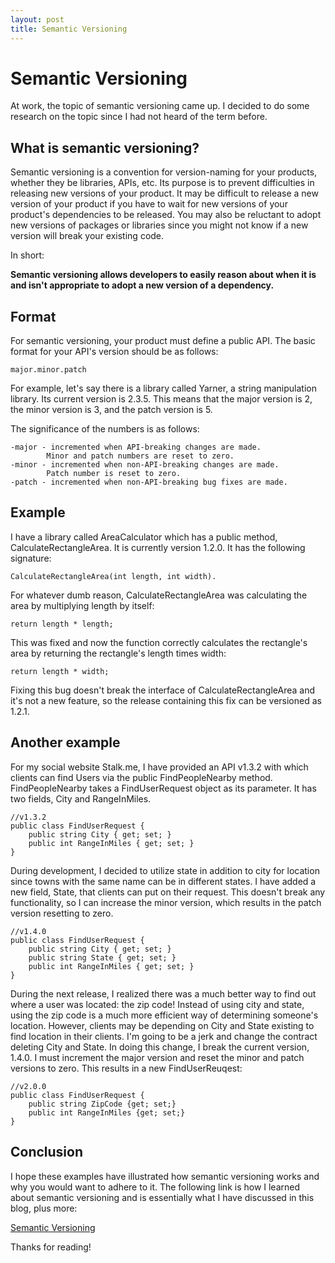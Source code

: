 ```yaml
---
layout: post
title: Semantic Versioning
---
```


# Semantic Versioning

At work, the topic of semantic versioning came up. I decided to do some research on the topic since I had not heard of the term before. 

## What is semantic versioning?

Semantic versioning is a convention for version-naming for your products, whether they be libraries, APIs, etc. Its purpose is to prevent difficulties in releasing new versions of your product. It may be difficult to release a new version of your product if you have to wait for new versions of your product's dependencies to be released. You may also be reluctant to adopt new versions of packages or libraries since you might not know if a new version will break your existing code. 

In short:

**Semantic versioning allows developers to easily reason about when it is and isn't appropriate to adopt a new version of a dependency.**

## Format

For semantic versioning, your product must define a public API. The basic format for your API's version should be as follows:

	major.minor.patch

For example, let's say there is a library called Yarner, a string manipulation library. Its current version is 2.3.5. This means that the major version is 2, the minor version is 3, and the patch version is 5.

The significance of the numbers is as follows:  

	-major - incremented when API-breaking changes are made.
			Minor and patch numbers are reset to zero.
	-minor - incremented when non-API-breaking changes are made.
			Patch number is reset to zero.
	-patch - incremented when non-API-breaking bug fixes are made.

## Example

I have a library called AreaCalculator which has a public method, CalculateRectangleArea. It is currently version 1.2.0. It has the following signature: 

	CalculateRectangleArea(int length, int width).  

For whatever dumb reason, CalculateRectangleArea was calculating the area by multiplying length by itself:

	return length * length;
 
This was fixed and now the function correctly calculates the rectangle's area by returning the rectangle's length times width:
	
	return length * width;

Fixing this bug doesn't break the interface of CalculateRectangleArea and it's not a new feature, so the release containing this fix can be versioned as 1.2.1.

## Another example

For my social website Stalk.me, I have provided an API v1.3.2 with which clients can find Users via the public FindPeopleNearby method. FindPeopleNearby takes a FindUserRequest object as its parameter. It has two fields, City and RangeInMiles.

	//v1.3.2
	public class FindUserRequest {
		public string City { get; set; }
		public int RangeInMiles { get; set; }
	}

During development, I decided to utilize state in addition to city for location since towns with the same name can be in different states. I have added a new field, State, that clients can put on their request. This doesn't break any functionality, so I can increase the minor version, which results in the patch version resetting to zero.

	//v1.4.0
	public class FindUserRequest {
		public string City { get; set; }
		public string State { get; set; }
		public int RangeInMiles { get; set; }
	}

During the next release, I realized there was a much better way to find out where a user was located: the zip code! Instead of using city and state, using the zip code is a much more efficient way of determining someone's location. However, clients may be depending on City and State existing to find location in their clients. I'm going to be a jerk and change the contract deleting City and State. In doing this change, I break the current version, 1.4.0. I must increment the major version and reset the minor and patch versions to zero. This results in a new FindUserReuqest:  

	//v2.0.0
	public class FindUserRequest {
		public string ZipCode {get; set;}
		public int RangeInMiles {get; set;}
	}

## Conclusion

I hope these examples have illustrated how semantic versioning works and why you would want to adhere to it. The following link is how I learned about semantic versioning and is essentially what I have discussed in this blog, plus more:

[Semantic Versioning](http://semver.org)

Thanks for reading!
